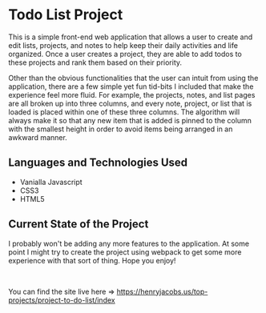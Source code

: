 # Todo List Project

This is a simple front-end web application that allows a user to create and edit lists, projects, and notes to help keep their daily activities and life organized. Once a user creates a project, they are able to add todos to these projects and rank them based on their priority.
 
Other than the obvious functionalities that the user can intuit from using the application, there are a few simple yet fun tid-bits I included that make the experience feel more fluid. For example, the projects, notes, and list pages are all broken up into three columns, and every note, project, or list that is loaded is placed within one of these three columns. The algorithm will always make it so that any new item that is added is pinned to the column with the smallest height in order to avoid items being arranged in an awkward manner. 

## Languages and Technologies Used 

<ul>
  <li>Vanialla Javascript</li>
  <li>CSS3</li>
  <li>HTML5</li>
</ul>

## Current State of the Project

I probably won't be adding any more features to the application. At some point I might try to create the project using webpack to get some more experience with that sort of thing. Hope you enjoy! 

<br> 

You can find the site live here => https://henryjacobs.us/top-projects/project-to-do-list/index
